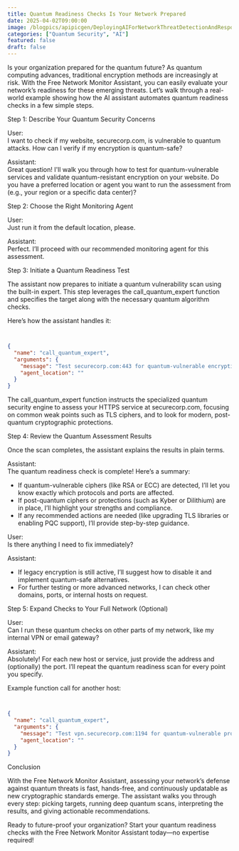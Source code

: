 ```yaml
---
title: Quantum Readiness Checks Is Your Network Prepared
date: 2025-04-02T09:00:00
image: /blogpics/apipicgen/DeployingAIForNetworkThreatDetectionAndResponse-DMC552CV4S.jpg
categories: ["Quantum Security", "AI"]
featured: false
draft: false
---
```

Is your organization prepared for the quantum future? As quantum computing advances, traditional encryption methods are increasingly at risk. With the Free Network Monitor Assistant, you can easily evaluate your network’s readiness for these emerging threats. Let’s walk through a real-world example showing how the AI assistant automates quantum readiness checks in a few simple steps.

Step 1: Describe Your Quantum Security Concerns

User:  
I want to check if my website, securecorp.com, is vulnerable to quantum attacks. How can I verify if my encryption is quantum-safe?

Assistant:  
Great question! I'll walk you through how to test for quantum-vulnerable services and validate quantum-resistant encryption on your website. Do you have a preferred location or agent you want to run the assessment from (e.g., your region or a specific data center)?

Step 2: Choose the Right Monitoring Agent

User:  
Just run it from the default location, please.

Assistant:  
Perfect. I’ll proceed with our recommended monitoring agent for this assessment.

Step 3: Initiate a Quantum Readiness Test

The assistant now prepares to initiate a quantum vulnerability scan using the built-in expert. This step leverages the call_quantum_expert function and specifies the target along with the necessary quantum algorithm checks.

Here’s how the assistant handles it:
```json


{
  "name": "call_quantum_expert",
  "arguments": {
    "message": "Test securecorp.com:443 for quantum-vulnerable encryption algorithms and check for support of post-quantum cryptographic protocols. Confirm compliance with current quantum-resistant standards.",
    "agent_location": ""
  }
}
```

The call_quantum_expert function instructs the specialized quantum security engine to assess your HTTPS service at securecorp.com, focusing on common weak points such as TLS ciphers, and to look for modern, post-quantum cryptographic protections.

Step 4: Review the Quantum Assessment Results

Once the scan completes, the assistant explains the results in plain terms.

Assistant:  
The quantum readiness check is complete! Here’s a summary:

- If quantum-vulnerable ciphers (like RSA or ECC) are detected, I’ll let you know exactly which protocols and ports are affected.
- If post-quantum ciphers or protections (such as Kyber or Dilithium) are in place, I’ll highlight your strengths and compliance.
- If any recommended actions are needed (like upgrading TLS libraries or enabling PQC support), I’ll provide step-by-step guidance.

User:  
Is there anything I need to fix immediately?

Assistant:  
- If legacy encryption is still active, I’ll suggest how to disable it and implement quantum-safe alternatives.
- For further testing or more advanced networks, I can check other domains, ports, or internal hosts on request.

Step 5: Expand Checks to Your Full Network (Optional)

User:  
Can I run these quantum checks on other parts of my network, like my internal VPN or email gateway?

Assistant:  
Absolutely! For each new host or service, just provide the address and (optionally) the port. I’ll repeat the quantum readiness scan for every point you specify.

Example function call for another host:
```json


{
  "name": "call_quantum_expert",
  "arguments": {
    "message": "Test vpn.securecorp.com:1194 for quantum-vulnerable protocols and available post-quantum encryption.",
    "agent_location": ""
  }
}
```

Conclusion

With the Free Network Monitor Assistant, assessing your network’s defense against quantum threats is fast, hands-free, and continuously updatable as new cryptographic standards emerge. The assistant walks you through every step: picking targets, running deep quantum scans, interpreting the results, and giving actionable recommendations.

Ready to future-proof your organization? Start your quantum readiness checks with the Free Network Monitor Assistant today—no expertise required!